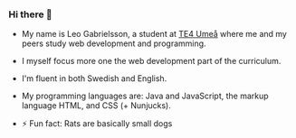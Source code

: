 ### Hi there 👋

- My name is Leo Gabrielsson, a student at [TE4 Umeå](https://github.com/TE4-Umea) where me and my peers study web development and programming.
- I myself focus more one the web development part of the curriculum.
- I'm fluent in both Swedish and English.
- My programming languages are: Java and JavaScript, the markup language HTML, and CSS (+ Nunjucks).


- ⚡ Fun fact: Rats are basically small dogs
<!--
**LeoGabrielsson/LeoGabrielsson** is a ✨ _special_ ✨ repository because its `README.md` (this file) appears on your GitHub profile.

Here are some ideas to get you started:

- 🔭 I’m currently working on ...
- 🌱 I’m currently learning ...
- 👯 I’m looking to collaborate on ...
- 🤔 I’m looking for help with ...
- 💬 Ask me about ...
- 📫 How to reach me: ...
- 😄 Pronouns: ...
-->
